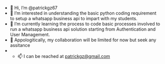 - 👋 Hi, I’m @patrickgz67
- 👀 I’m interested in understanding the basic python coding requirement to setup a whatsapp business api to impart with my students.
- 🌱 I’m currently learning the process to code basic processes involved to run a whatsapp business api solution starting from Authentication and User Management. 
- 💞️ Appologitically, my collaboration will be limited for now but seek any assitance
- - 📫 I can be reached  at patrickgz@gmail.com

<!---
patrickgz67/patrickgz67 is a ✨ special ✨ repository because its `README.md` (this file) appears on your GitHub profile.
You can click the Preview link to take a look at your changes.
--->
